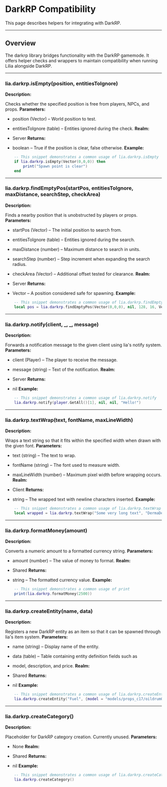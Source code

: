 # DarkRP Compatibility

This page describes helpers for integrating with DarkRP.

---

## Overview

The darkrp library bridges functionality with the DarkRP gamemode. It offers helper checks and wrappers to maintain compatibility when running Lilia alongside DarkRP.

---

### lia.darkrp.isEmpty(position, entitiesToIgnore)

    
**Description:**

Checks whether the specified position is free from players, NPCs,
and props.
**Parameters:**

* position (Vector) – World position to test.
* entitiesToIgnore (table) – Entities ignored during the check.
**Realm:**

* Server
**Returns:**

* boolean – True if the position is clear, false otherwise.
**Example:**

```lua
    -- This snippet demonstrates a common usage of lia.darkrp.isEmpty
    if lia.darkrp.isEmpty(Vector(0,0,0)) then
        print("Spawn point is clear")
    end
```

---


### lia.darkrp.findEmptyPos(startPos, entitiesToIgnore, maxDistance, searchStep, checkArea)

    
**Description:**

Finds a nearby position that is unobstructed by players or props.
**Parameters:**

* startPos (Vector) – The initial position to search from.
* entitiesToIgnore (table) – Entities ignored during the search.
* maxDistance (number) – Maximum distance to search in units.
* searchStep (number) – Step increment when expanding the search radius.
* checkArea (Vector) – Additional offset tested for clearance.
**Realm:**

* Server
**Returns:**

* Vector – A position considered safe for spawning.
**Example:**

```lua
    -- This snippet demonstrates a common usage of lia.darkrp.findEmptyPos
    local pos = lia.darkrp.findEmptyPos(Vector(0,0,0), nil, 128, 16, Vector(0,0,32))
```

---


### lia.darkrp.notify(client, _, _, message)

    
**Description:**

Forwards a notification message to the given client using
lia's notify system.
**Parameters:**

* client (Player) – The player to receive the message.
* message (string) – Text of the notification.
**Realm:**

* Server
**Returns:**

* nil
**Example:**

```lua
    -- This snippet demonstrates a common usage of lia.darkrp.notify
    lia.darkrp.notify(player.GetAll()[1], nil, nil, "Hello!")
```

---


### lia.darkrp.textWrap(text, fontName, maxLineWidth)

    
**Description:**

Wraps a text string so that it fits within the specified width
when drawn with the given font.
**Parameters:**

* text (string) – The text to wrap.
* fontName (string) – The font used to measure width.
* maxLineWidth (number) – Maximum pixel width before wrapping occurs.
**Realm:**

* Client
**Returns:**

* string – The wrapped text with newline characters inserted.
**Example:**

```lua
    -- This snippet demonstrates a common usage of lia.darkrp.textWrap
    local wrapped = lia.darkrp.textWrap("Some very long text", "DermaDefault", 150)
```

---


### lia.darkrp.formatMoney(amount)

    
**Description:**

Converts a numeric amount to a formatted currency string.
**Parameters:**

* amount (number) – The value of money to format.
**Realm:**

* Shared
**Returns:**

* string – The formatted currency value.
**Example:**

```lua
    -- This snippet demonstrates a common usage of print
    print(lia.darkrp.formatMoney(2500))
```

---


### lia.darkrp.createEntity(name, data)

    
**Description:**

Registers a new DarkRP entity as an item so that it can be spawned
through lia's item system.
**Parameters:**

* name (string) – Display name of the entity.
* data (table) – Table containing entity definition fields such as
* model, description, and price.
**Realm:**

* Shared
**Returns:**

* nil
**Example:**

```lua
    -- This snippet demonstrates a common usage of lia.darkrp.createEntity
    lia.darkrp.createEntity("Fuel", {model = "models/props_c17/oildrum001.mdl", price = 50})
```

---


### lia.darkrp.createCategory()

    
**Description:**

Placeholder for DarkRP category creation. Currently unused.
**Parameters:**

* None
**Realm:**

* Shared
**Returns:**

* nil
**Example:**

```lua
    -- This snippet demonstrates a common usage of lia.darkrp.createCategory
    lia.darkrp.createCategory()
```
